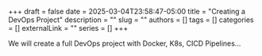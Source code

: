 +++ 
draft = false
date = 2025-03-04T23:58:47-05:00
title = "Creating a DevOps Project"
description = ""
slug = ""
authors = []
tags = []
categories = []
externalLink = ""
series = []
+++

We will create a full DevOps project with Docker, K8s, CICD Pipelines...
